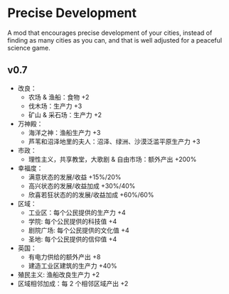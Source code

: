 # Precise Development

A mod that encourages precise development of your cities, instead of finding as many cities as you can, and that is well adjusted for a peaceful science game.

## v0.7

- 改良：
  - 农场 & 渔船：食物 +2
  - 伐木场：生产力 +3
  - 矿山 & 采石场：生产力 +2
- 万神殿：
  - 海洋之神：渔船生产力 +3
  - 芦苇和沼泽地里的夫人：沼泽、绿洲、沙漠泛滥平原生产力 +3
- 市政：
  - 理性主义，共享教堂，大歌剧 & 自由市场：额外产出 +200%
- 幸福度：
  - 满意状态的发展/收益 +15%/20%
  - 高兴状态的发展/收益加成 +30%/40%
  - 欣喜若狂状态的的发展/收益加成 +60%/60%
- 区域：
  - 工业区：每个公民提供的生产力 +4
  - 学院: 每个公民提供的科技值 +4
  - 剧院广场: 每个公民提供的文化值 +4
  - 圣地: 每个公民提供的信仰值 +4
- 英国：
  - 有电力供给的额外产出 +8
  - 建造工业区建筑的生产力 +40%
- 殖民主义: 渔船改良生产力 +2
- 区域相邻加成：每 2 个相邻区域产出 +2
